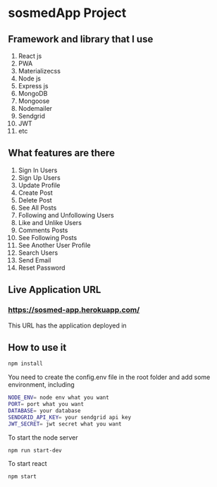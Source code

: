 # sosmedApp Project

## Framework and library that I use

1. React js
2. PWA
3. Materializecss
4. Node js
5. Express js
6. MongoDB
7. Mongoose
8. Nodemailer
9. Sendgrid
10. JWT
11. etc

## What features are there

1. Sign In Users
2. Sign Up Users
3. Update Profile
4. Create Post
5. Delete Post
6. See All Posts
7. Following and Unfollowing Users
8. Like and Unlike Users
9. Comments Posts
10. See Following Posts
11. See Another User Profile
12. Search Users
13. Send Email
14. Reset Password

## Live Application URL

### https://sosmed-app.herokuapp.com/
This URL has the application deployed in

## How to use it

```bash
npm install 
```

You need to create the config.env file in the root folder and add some environment, including

```bash
NODE_ENV= node env what you want
PORT= port what you want
DATABASE= your database 
SENDGRID_API_KEY= your sendgrid api key
JWT_SECRET= jwt secret what you want
```

To start the node server

```bash
npm run start-dev
```

To start react


```bash
npm start
```

